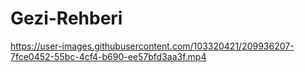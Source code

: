 # Gezi-Rehberi

https://user-images.githubusercontent.com/103320421/209936207-7fce0452-55bc-4cf4-b690-ee57bfd3aa3f.mp4

